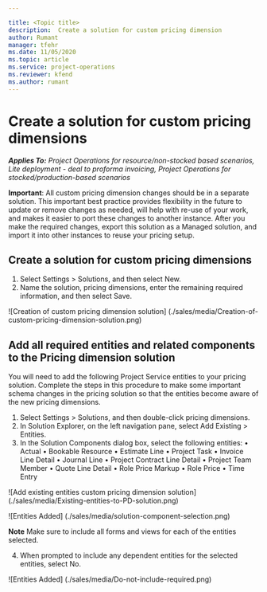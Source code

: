 ```yaml
--- 

title: <Topic title> 
description:  Create a solution for custom pricing dimension
author: Rumant
manager: tfehr 
ms.date: 11/05/2020  
ms.topic: article 
ms.service: project-operations 
ms.reviewer: kfend 
ms.author: rumant 
--- 
```


# Create a solution for custom pricing dimensions

 _**Applies To:** Project Operations for resource/non-stocked based scenarios, Lite deployment - deal to proforma invoicing, Project Operations for stocked/production-based scenarios_ 

**Important**: All custom pricing dimension changes should be in a separate solution. This important best practice provides flexibility in the future to update or remove changes as needed, will help with re-use of your work, and makes it easier to port these changes to another instance. After you make the required changes, export this solution as a Managed solution, and import it into other instances to reuse your pricing setup.

## Create a solution for custom pricing dimensions
1.	Select Settings > Solutions, and then select New.
2.	Name the solution, <your organization name> pricing dimensions, enter the remaining required information, and then select Save.

![Creation of custom pricing dimension solution] (./sales/media/Creation-of-custom-pricing-dimension-solution.png)
 
## Add all required entities and related components to the Pricing dimension solution
You will need to add the following Project Service entities to your pricing solution. Complete the steps in this procedure to make some important schema changes in the pricing solution so that the entities become aware of the new pricing dimensions.
1.	Select Settings > Solutions, and then double-click <your organization name> pricing dimensions.
2.	In Solution Explorer, on the left navigation pane, select Add Existing > Entities.
3.	In the Solution Components dialog box, select the following entities:
      •	Actual
      •	Bookable Resource
      •	Estimate Line
      •	Project Task
      •	Invoice Line Detail
      •	Journal Line
      •	Project Contract Line Detail
      •	Project Team Member
      •	Quote Line Detail
      •	Role Price Markup
      •	Role Price
      •	Time Entry
 
 ![Add existing entities custom pricing dimension solution] (./sales/media/Existing-entities-to-PD-solution.png)
 
 ![Entities Added] (./sales/media/solution-component-selection.png)

**Note** 
Make sure to include all forms and views for each of the entities selected.

4.	When prompted to include any dependent entities for the selected entities, select No.

![Entities Added] (./sales/media/Do-not-include-required.png)
 

